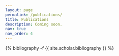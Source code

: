 ```yaml
---
layout: page
permalink: /publications/
title: Publications
description: Coming soon.
nav: true
nav_order: 4
---
```


<!-- _pages/publications.md -->
<div class="publications">

{% bibliography -f {{ site.scholar.bibliography }} %}

</div>
